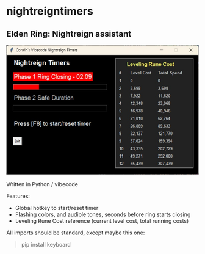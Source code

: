 # nightreigntimers

## Elden Ring: Nightreign assistant
![Nightreigntimers interface.](screenshot01.jpg)

Written in Python / vibecode

Features:
- Global hotkey to start/reset timer
- Flashing colors, and audible tones, seconds before ring starts closing
- Leveling Rune Cost reference (current level cost, total running costs)

All imports should be standard, except maybe this one:
> pip install keyboard